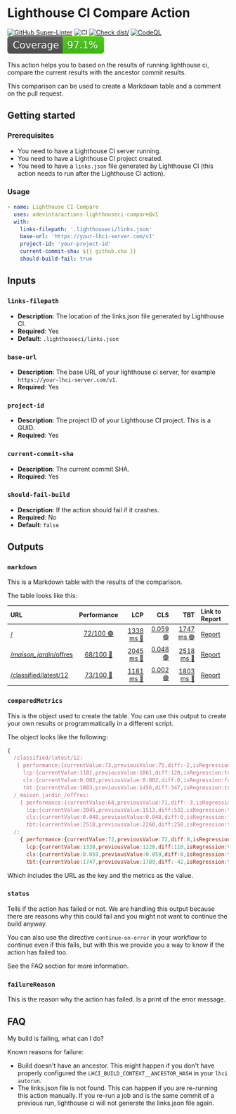 # Lighthouse CI Compare Action

[![GitHub Super-Linter](https://github.com/adevinta/actions-lighthouseci-compare/actions/workflows/linter.yml/badge.svg)](https://github.com/super-linter/super-linter)
![CI](https://github.com/adevinta/actions-lighthouseci-compare/actions/workflows/ci.yml/badge.svg)
[![Check dist/](https://github.com/adevinta/actions-lighthouseci-compare/actions/workflows/check-dist.yml/badge.svg)](https://github.com/adevinta/actions-lighthouseci-compare/actions/workflows/check-dist.yml)
[![CodeQL](https://github.com/adevinta/actions-lighthouseci-compare/actions/workflows/codeql-analysis.yml/badge.svg)](https://github.com/adevinta/actions-lighthouseci-compare/actions/workflows/codeql-analysis.yml)
[![Coverage](./badges/coverage.svg)](./badges/coverage.svg)

This action helps you to based on the results of running lighthouse ci, compare
the current results with the ancestor commit results.

This comparison can be used to create a Markdown table and a comment on the pull
request.

## Getting started

### Prerequisites

- You need to have a Lighthouse CI server running.
- You need to have a Lighthouse CI project created.
- You need to have a `links.json` file generated by Lighthouse CI (this action
  needs to run after the Lighthouse CI action).

### Usage

```yaml
- name: Lighthouse CI Compare
  uses: adevinta/actions-lighthouseci-compare@v1
  with:
    links-filepath: '.lighthouseci/links.json'
    base-url: 'https://your-lhci-server.com/v1'
    project-id: 'your-project-id'
    current-commit-sha: ${{ github.sha }}
    should-build-fail: true
```

## Inputs

### `links-filepath`

- **Description**: The location of the links.json file generated by Lighthouse
  CI.
- **Required**: Yes
- **Default**: `.lighthouseci/links.json`

### `base-url`

- **Description**: The base URL of your lighthouse ci server, for example
  `https://your-lhci-server.com/v1`.
- **Required**: Yes

### `project-id`

- **Description**: The project ID of your Lighthouse CI project. This is a GUID.
- **Required**: Yes

### `current-commit-sha`

- **Description**: The current commit SHA.
- **Required**: Yes

### `should-fail-build`

- **Description**: If the action should fail if it crashes.
- **Required**: No
- **Default**: `false`

## Outputs

### `markdown`

This is a Markdown table with the results of the comparison.

The table looks like this:

<!-- markdownlint-disable -->

| URL                                                                                                                     |                        Performance                        |                                                 LCP |                                         CLS |                                                 TBT | Link to Report                                                                                                                                                                                             |
| :---------------------------------------------------------------------------------------------------------------------- | :-------------------------------------------------------: | --------------------------------------------------: | ------------------------------------------: | --------------------------------------------------: | :--------------------------------------------------------------------------------------------------------------------------------------------------------------------------------------------------------- |
| [/](https://lhci-lighthouse-ci-comparison-lbc.polaris.ariane.leboncoin.ci/)                                             | [72/100 🟢](## 'Performance has  improved in +0 points')  | [1338 ms 🔴](## 'The lcp has increased in +110 ms') | [0.059 🟢](## 'The CLS has decreased in 0') |  [1747 ms 🟢](## 'The tbt has decreased in -42 ms') | [Report](https://lhci.bon-coin.net/app/projects/ravnext/compare/53a135c7-fc1e-4d7e-8636-f4a2852b1e6c?compareUrl=https%3A%2F%2Flhci-BRANCH_NAME-lbc.polaris.ariane.leboncoin.ci%2F)                         |
| [/_maison_jardin_/offres](https://lhci-lighthouse-ci-comparison-lbc.polaris.ariane.leboncoin.ci/_maison_jardin_/offres) | [68/100 🔴](## 'Performance has  decreased in -3 points') | [2045 ms 🔴](## 'The lcp has increased in +532 ms') | [0.048 🟢](## 'The CLS has decreased in 0') | [2518 ms 🔴](## 'The tbt has increased in +258 ms') | [Report](https://lhci.bon-coin.net/app/projects/ravnext/compare/53a135c7-fc1e-4d7e-8636-f4a2852b1e6c?compareUrl=https%3A%2F%2Flhci-BRANCH_NAME-lbc.polaris.ariane.leboncoin.ci%2F_maison_jardin_%2Foffres) |
| [/classified/latest/12](https://lhci-lighthouse-ci-comparison-lbc.polaris.ariane.leboncoin.ci/classified/latest/12)     | [73/100 🔴](## 'Performance has  decreased in -2 points') | [1181 ms 🔴](## 'The lcp has increased in +120 ms') | [0.002 🟢](## 'The CLS has decreased in 0') | [1803 ms 🔴](## 'The tbt has increased in +347 ms') | [Report](https://lhci.bon-coin.net/app/projects/ravnext/compare/53a135c7-fc1e-4d7e-8636-f4a2852b1e6c?compareUrl=https%3A%2F%2Flhci-BRANCH_NAME-lbc.polaris.ariane.leboncoin.ci%2Fclassified%2Flatest%2F12) |

<!-- markdownlint-enable -->

### `comparedMetrics`

This is the object used to create the table. You can use this output to create
your own results or programmatically in a different script.

The object looks like the following:

```js
{
  /classified/latest/12:
   { performance:{currentValue:73,previousValue:75,diff:-2,isRegression:true},
     lcp:{currentValue:1181,previousValue:1061,diff:120,isRegression:true},
     cls:{currentValue:0.002,previousValue:0.002,diff:0,isRegression:false},
     tbt:{currentValue:1803,previousValue:1456,diff:347,isRegression:true}},
  /_maison_jardin_/offres:
    { performance:{currentValue:68,previousValue:71,diff:-3,isRegression:true},
      lcp:{currentValue:2045,previousValue:1513,diff:532,isRegression:true},
      cls:{currentValue:0.048,previousValue:0.048,diff:0,isRegression:false},
      tbt:{currentValue:2518,previousValue:2260,diff:258,isRegression:true}},
  /:
    { performance:{currentValue:72,previousValue:72,diff:0,isRegression:false},
      lcp:{currentValue:1338,previousValue:1228,diff:110,isRegression:true},
      cls:{currentValue:0.059,previousValue:0.059,diff:0,isRegression:false},
      tbt:{currentValue:1747,previousValue:1789,diff:-42,isRegression:false}}}
```

Which includes the URL as the key and the metrics as the value.

### `status`

Tells if the action has failed or not. We are handling this output because there
are reasons why this could fail and you might not want to continue the build
anyway.

You can also use the directive `continue-on-error` in your workflow to continue
even if this fails, but with this we provide you a way to know if the action has
failed too.

See the FAQ section for more information.

### `failureReason`

This is the reason why the action has failed. Is a print of the error message.

## FAQ

My build is failing, what can I do?

Known reasons for failure:

- Build doesn't have an ancestor. This might happen if you don't have properly
  configured the `LHCI_BUILD_CONTEXT__ANCESTOR_HASH` in your `lhci autorun`.
- The links.json file is not found. This can happen if you are re-running this
  action manually. If you re-run a job and is the same commit of a previous run,
  lighthouse ci will not generate the links.json file again.
